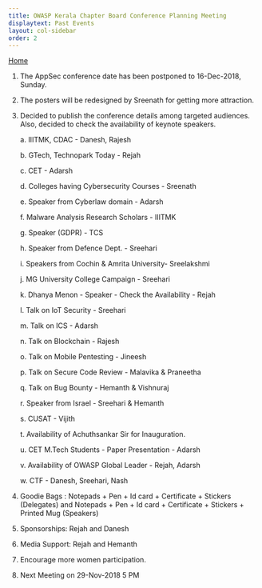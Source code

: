```yaml
---
title: OWASP Kerala Chapter Board Conference Planning Meeting
displaytext: Past Events
layout: col-sidebar
order: 2
---
```

[Home](../index.html)

1. The AppSec conference date has been postponed to 16-Dec-2018, Sunday.

2. The posters will be redesigned by Sreenath for getting more attraction.

3. Decided to publish the conference details among targeted audiences. Also, decided to check the availability of keynote speakers.

   a. IIITMK, CDAC - Danesh, Rajesh

   b. GTech, Technopark Today - Rejah

   c. CET - Adarsh

   d. Colleges having Cybersecurity Courses - Sreenath

   e. Speaker from Cyberlaw domain - Adarsh

   f. Malware Analysis Research Scholars - IIITMK

   g. Speaker (GDPR) - TCS

   h. Speaker from Defence Dept. - Sreehari

   i. Speakers from Cochin & Amrita University- Sreelakshmi

   j. MG University College Campaign - Sreehari

   k. Dhanya Menon - Speaker - Check the Availability - Rejah

   l. Talk on IoT Security - Sreehari

   m. Talk on ICS - Adarsh

   n. Talk on Blockchain - Rajesh

   o. Talk on Mobile Pentesting - Jineesh

   p. Talk on Secure Code Review - Malavika & Praneetha

   q. Talk on Bug Bounty - Hemanth & Vishnuraj

   r. Speaker from Israel - Sreehari & Hemanth

   s. CUSAT - Vijith

   t. Availability of Achuthsankar Sir for Inauguration.

   u. CET M.Tech Students - Paper Presentation - Adarsh

   v. Availability of OWASP Global Leader - Rejah, Adarsh

   w. CTF - Danesh, Sreehari, Nash

4. Goodie Bags : Notepads + Pen + Id card + Certificate + Stickers (Delegates) and Notepads + Pen + Id card + Certificate + Stickers + Printed Mug (Speakers)

5. Sponsorships: Rejah and Danesh

6. Media Support: Rejah and Hemanth

7. Encourage more women participation.

8. Next Meeting on 29-Nov-2018 5 PM 